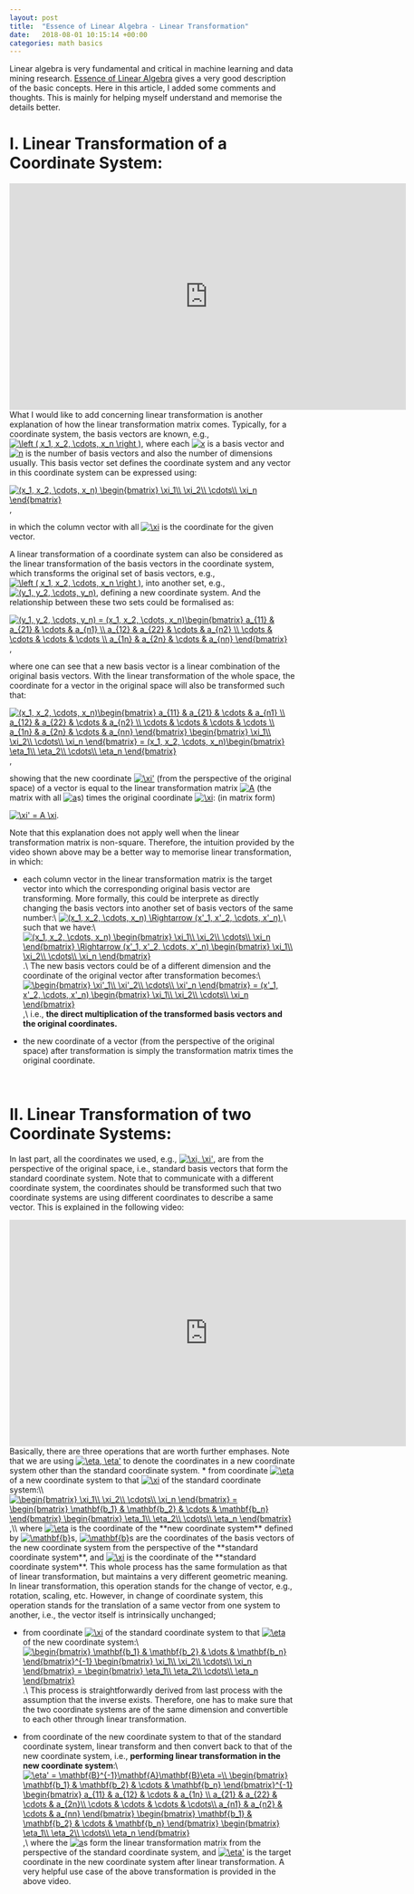 ```yaml
---
layout: post
title:  "Essence of Linear Algebra - Linear Transformation"
date:   2018-08-01 10:15:14 +00:00
categories: math basics
---
```

Linear algebra is very fundamental and critical in machine learning and data mining research.
[Essence of Linear Algebra][essence] gives a very good description of the basic concepts.
Here in this article, I added some comments and thoughts.
This is mainly for helping myself understand and memorise the details better.
<br>

I. Linear Transformation of a Coordinate System:
======
<iframe width="700" height="400" src="https://www.youtube.com/embed/kYB8IZa5AuE?list=PLZHQObOWTQDPD3MizzM2xVFitgF8hE_ab&amp;ecver=1" frameborder="0" allow="autoplay; encrypted-media" allowfullscreen></iframe>

<br>
What I would like to add concerning linear transformation is another explanation of how 
the linear transformation matrix comes.
Typically, for a coordinate system, the basis vectors are known, e.g., 
<a href="https://www.codecogs.com/eqnedit.php?latex=\left&space;(&space;x_1,&space;x_2,&space;\cdots,&space;x_n&space;\right&space;)" target="_blank"><img src="https://latex.codecogs.com/gif.latex?\left&space;(&space;x_1,&space;x_2,&space;\cdots,&space;x_n&space;\right&space;)" title="\left ( x_1, x_2, \cdots, x_n \right )" /></a>,
where each <a href="https://www.codecogs.com/eqnedit.php?latex=x" target="_blank"><img
src="https://latex.codecogs.com/gif.latex?x" title="x" /></a>
is a basis vector and <a href="https://www.codecogs.com/eqnedit.php?latex=n" target="_blank"><img src="https://latex.codecogs.com/gif.latex?n" title="n" /></a>
is the number of basis vectors and also the number of dimensions usually.
This basis vector set defines the coordinate system and any vector in this coordinate
system can be expressed using:

<a href="https://www.codecogs.com/eqnedit.php?latex=(x_1,&space;x_2,&space;\cdots,&space;x_n)&space;\begin{bmatrix}&space;\xi_1\\&space;\xi_2\\&space;\cdots\\&space;\xi_n&space;\end{bmatrix}" target="_blank"><img src="https://latex.codecogs.com/gif.latex?(x_1,&space;x_2,&space;\cdots,&space;x_n)&space;\begin{bmatrix}&space;\xi_1\\&space;\xi_2\\&space;\cdots\\&space;\xi_n&space;\end{bmatrix}" title="(x_1, x_2, \cdots, x_n) \begin{bmatrix} \xi_1\\ \xi_2\\ \cdots\\ \xi_n \end{bmatrix}" /></a>,

in which the column vector with all
<a href="https://www.codecogs.com/eqnedit.php?latex=\xi" target="_blank"><img
src="https://latex.codecogs.com/gif.latex?\xi" title="\xi" /></a>
is the coordinate for the given vector.

A linear transformation of a coordinate system can also be considered as the linear transformation
of the basis vectors in the coordinate system, which transforms the original set of basis vectors,
e.g., 
<a href="https://www.codecogs.com/eqnedit.php?latex=\left&space;(&space;x_1,&space;x_2,&space;\cdots,&space;x_n&space;\right&space;)" target="_blank"><img src="https://latex.codecogs.com/gif.latex?\left&space;(&space;x_1,&space;x_2,&space;\cdots,&space;x_n&space;\right&space;)" title="\left ( x_1, x_2, \cdots, x_n \right )" /></a>,
into another set, e.g., <a href="https://www.codecogs.com/eqnedit.php?latex=(y_1,&space;y_2,&space;\cdots,&space;y_n)" target="_blank"><img src="https://latex.codecogs.com/gif.latex?(y_1,&space;y_2,&space;\cdots,&space;y_n)" title="(y_1, y_2, \cdots, y_n)" /></a>,
defining a new coordinate system. And the relationship between these two sets could be formalised
as:

<a href="https://www.codecogs.com/eqnedit.php?latex=(y_1,&space;y_2,&space;\cdots,&space;y_n)&space;=&space;(x_1,&space;x_2,&space;\cdots,&space;x_n)\begin{bmatrix}&space;a_{11}&space;&&space;a_{21}&space;&&space;\cdots&space;&&space;a_{n1}&space;\\&space;a_{12}&space;&&space;a_{22}&space;&&space;\cdots&space;&&space;a_{n2}&space;\\&space;\cdots&space;&&space;\cdots&space;&&space;\cdots&space;&&space;\cdots&space;\\&space;a_{1n}&space;&&space;a_{2n}&space;&&space;\cdots&space;&&space;a_{nn}&space;\end{bmatrix}" target="_blank"><img
src="https://latex.codecogs.com/gif.latex?(y_1,&space;y_2,&space;\cdots,&space;y_n)&space;=&space;(x_1,&space;x_2,&space;\cdots,&space;x_n)\begin{bmatrix}&space;a_{11}&space;&&space;a_{21}&space;&&space;\cdots&space;&&space;a_{n1}&space;\\&space;a_{12}&space;&&space;a_{22}&space;&&space;\cdots&space;&&space;a_{n2}&space;\\&space;\cdots&space;&&space;\cdots&space;&&space;\cdots&space;&&space;\cdots&space;\\&space;a_{1n}&space;&&space;a_{2n}&space;&&space;\cdots&space;&&space;a_{nn}&space;\end{bmatrix}" title="(y_1, y_2, \cdots, y_n) = (x_1, x_2, \cdots, x_n)\begin{bmatrix} a_{11} & a_{21} & \cdots & a_{n1} \\ a_{12} & a_{22} & \cdots & a_{n2} \\ \cdots & \cdots & \cdots & \cdots \\ a_{1n} & a_{2n} & \cdots & a_{nn} \end{bmatrix}" /></a>,

where one can see that a new basis vector is a linear combination of the original basis vectors.
With the linear transformation of the whole space, the coordinate for a vector in the original space will also be transformed such that:

<a href="https://www.codecogs.com/eqnedit.php?latex=(x_1,&space;x_2,&space;\cdots,&space;x_n)\begin{bmatrix}&space;a_{11}&space;&&space;a_{21}&space;&&space;\cdots&space;&&space;a_{n1}&space;\\&space;a_{12}&space;&&space;a_{22}&space;&&space;\cdots&space;&&space;a_{n2}&space;\\&space;\cdots&space;&&space;\cdots&space;&&space;\cdots&space;&&space;\cdots&space;\\&space;a_{1n}&space;&&space;a_{2n}&space;&&space;\cdots&space;&&space;a_{nn}&space;\end{bmatrix}&space;\begin{bmatrix}&space;\xi_1\\&space;\xi_2\\&space;\cdots\\&space;\xi_n&space;\end{bmatrix}&space;=&space;(x_1,&space;x_2,&space;\cdots,&space;x_n)\begin{bmatrix}&space;\xi'_1\\&space;\xi'_2\\&space;\cdots\\&space;\xi'_n&space;\end{bmatrix}" target="_blank"><img src="https://latex.codecogs.com/gif.latex?(x_1,&space;x_2,&space;\cdots,&space;x_n)\begin{bmatrix}&space;a_{11}&space;&&space;a_{21}&space;&&space;\cdots&space;&&space;a_{n1}&space;\\&space;a_{12}&space;&&space;a_{22}&space;&&space;\cdots&space;&&space;a_{n2}&space;\\&space;\cdots&space;&&space;\cdots&space;&&space;\cdots&space;&&space;\cdots&space;\\&space;a_{1n}&space;&&space;a_{2n}&space;&&space;\cdots&space;&&space;a_{nn}&space;\end{bmatrix}&space;\begin{bmatrix}&space;\xi_1\\&space;\xi_2\\&space;\cdots\\&space;\xi_n&space;\end{bmatrix}&space;=&space;(x_1,&space;x_2,&space;\cdots,&space;x_n)\begin{bmatrix}&space;\xi'_1\\&space;\xi'_2\\&space;\cdots\\&space;\xi'_n&space;\end{bmatrix}" title="(x_1, x_2, \cdots, x_n)\begin{bmatrix} a_{11} & a_{21} & \cdots & a_{n1} \\ a_{12} & a_{22} & \cdots & a_{n2} \\ \cdots & \cdots & \cdots & \cdots \\ a_{1n} & a_{2n} & \cdots & a_{nn} \end{bmatrix} \begin{bmatrix} \xi_1\\ \xi_2\\ \cdots\\ \xi_n \end{bmatrix} = (x_1, x_2, \cdots, x_n)\begin{bmatrix} \eta_1\\ \eta_2\\ \cdots\\ \eta_n \end{bmatrix}" /></a>,

showing that the new coordinate <a href="https://www.codecogs.com/eqnedit.php?latex=\eta"
target="_blank"><img src="https://latex.codecogs.com/gif.latex?\xi'" title="\xi'" /></a>
(from the perspective of the original space) of a vector is equal to the linear transformation
matrix <a href="https://www.codecogs.com/eqnedit.php?latex=A" target="_blank"><img
src="https://latex.codecogs.com/gif.latex?A" title="A" /></a>
(the matrix with all <a href="https://www.codecogs.com/eqnedit.php?latex=a" target="_blank"><img
src="https://latex.codecogs.com/gif.latex?a" title="a" /></a>s) times the original coordinate <a
href="https://www.codecogs.com/eqnedit.php?latex=\xi" target="_blank"><img
src="https://latex.codecogs.com/gif.latex?\xi" title="\xi" /></a>: (in matrix form)

<a href="https://www.codecogs.com/eqnedit.php?latex=\xi'&space;=&space;A&space;\xi"
target="_blank"><img src="https://latex.codecogs.com/gif.latex?\xi'&space;=&space;A&space;\xi"
title="\xi' = A \xi" /></a>.

Note that this explanation does not apply well when the linear transformation matrix is non-square. Therefore, the intuition provided by the video shown above may be a better way to memorise linear transformation, in which:
* each column vector in the linear transformation matrix is the target vector into which the corresponding original basis vector are transforming. More formally, this could be interprete as directly changing the basis vectors into another set of basis vectors of the same number:\\
<a href="https://www.codecogs.com/eqnedit.php?latex=(x_1,&space;x_2,&space;\cdots,&space;x_n)&space;\Rightarrow&space;(x'_1,&space;x'_2,&space;\cdots,&space;x'_n)" target="_blank"><img src="https://latex.codecogs.com/gif.latex?(x_1,&space;x_2,&space;\cdots,&space;x_n)&space;\Rightarrow&space;(x'_1,&space;x'_2,&space;\cdots,&space;x'_n)" title="(x_1, x_2, \cdots, x_n) \Rightarrow (x'_1, x'_2, \cdots, x'_n)" /></a>,\\
such that we have:\\
<a href="https://www.codecogs.com/eqnedit.php?latex=(x_1,&space;x_2,&space;\cdots,&space;x_n)&space;\begin{bmatrix}&space;\xi_1\\&space;\xi_2\\&space;\cdots\\&space;\xi_n&space;\end{bmatrix}&space;\Rightarrow&space;(x'_1,&space;x'_2,&space;\cdots,&space;x'_n)&space;\begin{bmatrix}&space;\xi_1\\&space;\xi_2\\&space;\cdots\\&space;\xi_n&space;\end{bmatrix}" target="_blank"><img src="https://latex.codecogs.com/gif.latex?(x_1,&space;x_2,&space;\cdots,&space;x_n)&space;\begin{bmatrix}&space;\xi_1\\&space;\xi_2\\&space;\cdots\\&space;\xi_n&space;\end{bmatrix}&space;\Rightarrow&space;(x'_1,&space;x'_2,&space;\cdots,&space;x'_n)&space;\begin{bmatrix}&space;\xi_1\\&space;\xi_2\\&space;\cdots\\&space;\xi_n&space;\end{bmatrix}" title="(x_1, x_2, \cdots, x_n) \begin{bmatrix} \xi_1\\ \xi_2\\ \cdots\\ \xi_n \end{bmatrix} \Rightarrow (x'_1, x'_2, \cdots, x'_n) \begin{bmatrix} \xi_1\\ \xi_2\\ \cdots\\ \xi_n \end{bmatrix}" /></a>.\\
The new basis vectors could be of a different dimension and the coordinate of the original vector
after transformation becomes:\\
<a href="https://www.codecogs.com/eqnedit.php?latex=\begin{bmatrix}&space;\xi'_1\\&space;\xi'_2\\&space;\cdots\\&space;\xi'_n&space;\end{bmatrix}&space;=&space;(x'_1,&space;x'_2,&space;\cdots,&space;x'_n)&space;\begin{bmatrix}&space;\xi_1\\&space;\xi_2\\&space;\cdots\\&space;\xi_n&space;\end{bmatrix}" target="_blank"><img src="https://latex.codecogs.com/gif.latex?\begin{bmatrix}&space;\xi'_1\\&space;\xi'_2\\&space;\cdots\\&space;\xi'_n&space;\end{bmatrix}&space;=&space;(x'_1,&space;x'_2,&space;\cdots,&space;x'_n)&space;\begin{bmatrix}&space;\xi_1\\&space;\xi_2\\&space;\cdots\\&space;\xi_n&space;\end{bmatrix}" title="\begin{bmatrix} \xi'_1\\ \xi'_2\\ \cdots\\ \xi'_n \end{bmatrix} = (x'_1, x'_2, \cdots, x'_n) \begin{bmatrix} \xi_1\\ \xi_2\\ \cdots\\ \xi_n \end{bmatrix}" /></a>,\\
i.e., **the direct multiplication of the transformed basis vectors and the original coordinates.**

* the new coordinate of a vector (from the perspective of the original space) after transformation
is simply the transformation matrix times the original coordinate.
<br>

II. Linear Transformation of two Coordinate Systems:
======
In last part, all the coordinates we used, e.g., <a href="https://www.codecogs.com/eqnedit.php?latex=\xi,&space;\xi'" target="_blank"><img src="https://latex.codecogs.com/gif.latex?\xi,&space;\xi'" title="\xi, \xi'" /></a>, are from the perspective of the original space, i.e., standard basis vectors that form the standard coordinate system. Note that to communicate with a different coordinate system, the coordinates should be transformed such that two coordinate systems are using different coordinates to describe a same vector. This is explained in the following video:
<iframe width="700" height="400" src="https://www.youtube.com/embed/PFDu9oVAE-g?list=PLZHQObOWTQDPD3MizzM2xVFitgF8hE_ab&amp;ecver=1" frameborder="0" allow="autoplay; encrypted-media" allowfullscreen></iframe>

<br>
Basically, there are three operations that are worth further emphases. Note that we are using <a href="https://www.codecogs.com/eqnedit.php?latex=\eta,&space;\eta'" target="_blank"><img src="https://latex.codecogs.com/gif.latex?\eta,&space;\eta'" title="\eta, \eta'" /></a> to denote the coordinates in a new coordinate system other than the standard coordinate system.
* from coordinate <a href="https://www.codecogs.com/eqnedit.php?latex=\eta" target="_blank"><img src="https://latex.codecogs.com/gif.latex?\eta" title="\eta" /></a> of a new coordinate system to that <a href="https://www.codecogs.com/eqnedit.php?latex=\xi" target="_blank"><img src="https://latex.codecogs.com/gif.latex?\xi" title="\xi" /></a> of the standard coordinate system:\\
<a href="https://www.codecogs.com/eqnedit.php?latex=\begin{bmatrix}&space;\xi_1\\&space;\xi_2\\&space;\cdots\\&space;\xi_n&space;\end{bmatrix}&space;=&space;\begin{bmatrix}&space;\mathbf{b_1}&space;&&space;\mathbf{b_2}&space;&&space;\cdots&space;&&space;\mathbf{b_n}&space;\end{bmatrix}&space;\begin{bmatrix}&space;\eta_1\\&space;\eta_2\\&space;\cdots\\&space;\eta_n&space;\end{bmatrix}" target="_blank"><img src="https://latex.codecogs.com/gif.latex?\begin{bmatrix}&space;\xi_1\\&space;\xi_2\\&space;\cdots\\&space;\xi_n&space;\end{bmatrix}&space;=&space;\begin{bmatrix}&space;\mathbf{b_1}&space;&&space;\mathbf{b_2}&space;&&space;\cdots&space;&&space;\mathbf{b_n}&space;\end{bmatrix}&space;\begin{bmatrix}&space;\eta_1\\&space;\eta_2\\&space;\cdots\\&space;\eta_n&space;\end{bmatrix}" title="\begin{bmatrix} \xi_1\\ \xi_2\\ \cdots\\ \xi_n \end{bmatrix} = \begin{bmatrix} \mathbf{b_1} & \mathbf{b_2} & \cdots & \mathbf{b_n} \end{bmatrix} \begin{bmatrix} \eta_1\\ \eta_2\\ \cdots\\ \eta_n \end{bmatrix}" /></a>,\\
where <a href="https://www.codecogs.com/eqnedit.php?latex=\eta" target="_blank"><img src="https://latex.codecogs.com/gif.latex?\eta" title="\eta" /></a> is the coordinate of the **new coordinate system** defined by <a href="https://www.codecogs.com/eqnedit.php?latex=\mathbf{b}" target="_blank"><img src="https://latex.codecogs.com/gif.latex?\mathbf{b}" title="\mathbf{b}" /></a>s, <a href="https://www.codecogs.com/eqnedit.php?latex=\mathbf{b}" target="_blank"><img src="https://latex.codecogs.com/gif.latex?\mathbf{b}" title="\mathbf{b}" /></a>s are the coordinates of the basis vectors of the new coordinate system from the perspective of the **standard coordinate system**, and <a href="https://www.codecogs.com/eqnedit.php?latex=\xi" target="_blank"><img src="https://latex.codecogs.com/gif.latex?\xi" title="\xi" /></a> is the coordinate of the **standard coordinate system**. This whole process has the same formulation as that of linear transformation, but maintains a very different geometric meaning. In linear transformation, this operation stands for the change of vector, e.g., rotation, scaling, etc. However, in change of coordinate system, this operation stands for the translation of a same vector from one system to another, i.e., the vector itself is intrinsically unchanged;

* from coordinate <a href="https://www.codecogs.com/eqnedit.php?latex=\xi" target="_blank"><img src="https://latex.codecogs.com/gif.latex?\xi" title="\xi" /></a> of the standard coordinate system to that <a href="https://www.codecogs.com/eqnedit.php?latex=\xi" target="_blank"><img src="https://latex.codecogs.com/gif.latex?\eta" title="\eta" /></a> of the new coordinate system:\\
<a href="https://www.codecogs.com/eqnedit.php?latex=\begin{bmatrix}&space;\mathbf{b_1}&space;&&space;\mathbf{b_2}&space;&&space;\dots&space;&&space;\mathbf{b_n}&space;\end{bmatrix}^{-1}&space;\begin{bmatrix}&space;\xi_1\\&space;\xi_2\\&space;\cdots\\&space;\xi_n&space;\end{bmatrix}&space;=&space;\begin{bmatrix}&space;\eta_1\\&space;\eta_2\\&space;\cdots\\&space;\eta_n&space;\end{bmatrix}" target="_blank"><img src="https://latex.codecogs.com/gif.latex?\begin{bmatrix}&space;\mathbf{b_1}&space;&&space;\mathbf{b_2}&space;&&space;\dots&space;&&space;\mathbf{b_n}&space;\end{bmatrix}^{-1}&space;\begin{bmatrix}&space;\xi_1\\&space;\xi_2\\&space;\cdots\\&space;\xi_n&space;\end{bmatrix}&space;=&space;\begin{bmatrix}&space;\eta_1\\&space;\eta_2\\&space;\cdots\\&space;\eta_n&space;\end{bmatrix}" title="\begin{bmatrix} \mathbf{b_1} & \mathbf{b_2} & \dots & \mathbf{b_n} \end{bmatrix}^{-1} \begin{bmatrix} \xi_1\\ \xi_2\\ \cdots\\ \xi_n \end{bmatrix} = \begin{bmatrix} \eta_1\\ \eta_2\\ \cdots\\ \eta_n \end{bmatrix}" /></a>.\\
This process is straightforwardly derived from last process with the assumption that the inverse exists. Therefore, one has to make sure that the two coordinate systems are of the same dimension and convertible to each other through linear transformation.

* from coordinate of the new coordinate system to that of the standard coordinate system, linear transform and then convert back to that of the new coordinate system, i.e., **performing linear transformation in the new coordinate system**:\\
<a href="https://www.codecogs.com/eqnedit.php?latex=\eta'&space;=&space;\mathbf{B}^{-1}\mathbf{A}\mathbf{B}\eta&space;=\\&space;\begin{bmatrix}&space;\mathbf{b_1}&space;&&space;\mathbf{b_2}&space;&&space;\cdots&space;&&space;\mathbf{b_n}&space;\end{bmatrix}^{-1}&space;\begin{bmatrix}&space;a_{11}&space;&&space;a_{12}&space;&&space;\cdots&space;&&space;a_{1n}&space;\\&space;a_{21}&space;&&space;a_{22}&space;&&space;\cdots&space;&&space;a_{2n}\\&space;\cdots&space;&&space;\cdots&space;&&space;\cdots&space;&&space;\cdots\\&space;a_{n1}&space;&&space;a_{n2}&space;&&space;\cdots&space;&&space;a_{nn}&space;\end{bmatrix}&space;\begin{bmatrix}&space;\mathbf{b_1}&space;&&space;\mathbf{b_2}&space;&&space;\cdots&space;&&space;\mathbf{b_n}&space;\end{bmatrix}&space;\begin{bmatrix}&space;\eta_1\\&space;\eta_2\\&space;\cdots\\&space;\eta_n&space;\end{bmatrix}" target="_blank"><img src="https://latex.codecogs.com/gif.latex?\eta'&space;=&space;\mathbf{B}^{-1}\mathbf{A}\mathbf{B}\eta&space;=\\&space;\begin{bmatrix}&space;\mathbf{b_1}&space;&&space;\mathbf{b_2}&space;&&space;\cdots&space;&&space;\mathbf{b_n}&space;\end{bmatrix}^{-1}&space;\begin{bmatrix}&space;a_{11}&space;&&space;a_{12}&space;&&space;\cdots&space;&&space;a_{1n}&space;\\&space;a_{21}&space;&&space;a_{22}&space;&&space;\cdots&space;&&space;a_{2n}\\&space;\cdots&space;&&space;\cdots&space;&&space;\cdots&space;&&space;\cdots\\&space;a_{n1}&space;&&space;a_{n2}&space;&&space;\cdots&space;&&space;a_{nn}&space;\end{bmatrix}&space;\begin{bmatrix}&space;\mathbf{b_1}&space;&&space;\mathbf{b_2}&space;&&space;\cdots&space;&&space;\mathbf{b_n}&space;\end{bmatrix}&space;\begin{bmatrix}&space;\eta_1\\&space;\eta_2\\&space;\cdots\\&space;\eta_n&space;\end{bmatrix}" title="\eta' = \mathbf{B}^{-1}\mathbf{A}\mathbf{B}\eta =\\ \begin{bmatrix} \mathbf{b_1} & \mathbf{b_2} & \cdots & \mathbf{b_n} \end{bmatrix}^{-1} \begin{bmatrix} a_{11} & a_{12} & \cdots & a_{1n} \\ a_{21} & a_{22} & \cdots & a_{2n}\\ \cdots & \cdots & \cdots & \cdots\\ a_{n1} & a_{n2} & \cdots & a_{nn} \end{bmatrix} \begin{bmatrix} \mathbf{b_1} & \mathbf{b_2} & \cdots & \mathbf{b_n} \end{bmatrix} \begin{bmatrix} \eta_1\\ \eta_2\\ \cdots\\ \eta_n \end{bmatrix}" /></a>,\\
where the <a href="https://www.codecogs.com/eqnedit.php?latex=a" target="_blank"><img src="https://latex.codecogs.com/gif.latex?a" title="a" /></a>s form the linear transformation matrix from the perspective of the standard coordinate system, and <a href="https://www.codecogs.com/eqnedit.php?latex=\eta'" target="_blank"><img src="https://latex.codecogs.com/gif.latex?\eta'" title="\eta'" /></a> is the target coordinate in the new coordinate system after linear transformation. A very helpful use case of the above transformation is provided in the above video.

[essence]: https://www.youtube.com/watch?v=fNk_zzaMoSs&list=PLZHQObOWTQDPD3MizzM2xVFitgF8hE_ab